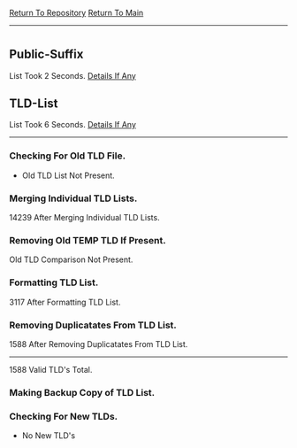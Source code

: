 [Return To Repository](https://github.com/deathbybandaid/piholeparser/)
[Return To Main](https://github.com/deathbybandaid/piholeparser/blob/master/RecentRunLogs/Mainlog.md)
____________________________________
# 
## Public-Suffix
List Took 2 Seconds.
[Details If Any](https://github.com/deathbybandaid/piholeparser/blob/master/RecentRunLogs/TopLevelScripts/15-Processing-Top-Level-Domains/Public-Suffix.md)

## TLD-List
List Took 6 Seconds.
[Details If Any](https://github.com/deathbybandaid/piholeparser/blob/master/RecentRunLogs/TopLevelScripts/15-Processing-Top-Level-Domains/TLD-List.md)

____________________________________
### Checking For Old TLD File.
* Old TLD List Not Present.
### Merging Individual TLD Lists.
14239 After Merging Individual TLD Lists.
### Removing Old TEMP TLD If Present.
Old TLD Comparison Not Present.
### Formatting TLD List.
3117 After Formatting TLD List.
### Removing Duplicatates From TLD List.
1588 After Removing Duplicatates From TLD List.
____________________________________
1588 Valid TLD's Total.
### Making Backup Copy of TLD List.
### Checking For New TLDs.
* No New TLD's
